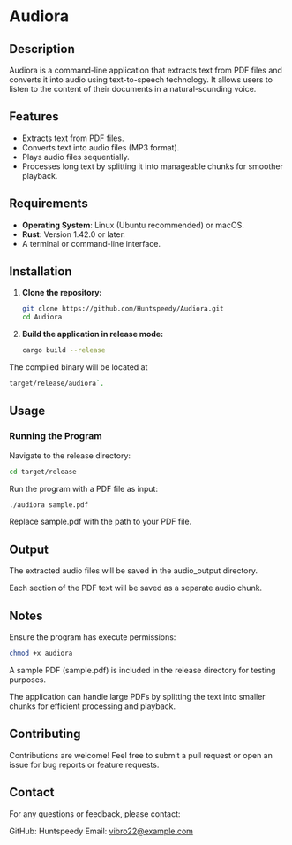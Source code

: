 # Audiora

## Description

Audiora is a command-line application that extracts text from PDF files and converts it into audio using text-to-speech technology. It allows users to listen to the content of their documents in a natural-sounding voice.

## Features

- Extracts text from PDF files.
- Converts text into audio files (MP3 format).
- Plays audio files sequentially.
- Processes long text by splitting it into manageable chunks for smoother playback.

## Requirements

- **Operating System**: Linux (Ubuntu recommended) or macOS.
- **Rust**: Version 1.42.0 or later.
- A terminal or command-line interface.

## Installation

1. **Clone the repository:**

    ```bash
    git clone https://github.com/Huntspeedy/Audiora.git
    cd Audiora
    ```

2. **Build the application in release mode:**

    ```bash
    cargo build --release
    ```

The compiled binary will be located at
```bash
target/release/audiora`.
```

## Usage

### Running the Program

Navigate to the release directory:

```bash
cd target/release
```
Run the program with a PDF file as input:

```bash
./audiora sample.pdf
```
Replace sample.pdf with the path to your PDF file.

## Output
The extracted audio files will be saved in the audio_output directory.

Each section of the PDF text will be saved as a separate audio chunk.

## Notes
Ensure the program has execute permissions:

```bash
chmod +x audiora
```
A sample PDF (sample.pdf) is included in the release directory for testing purposes.

The application can handle large PDFs by splitting the text into smaller chunks for efficient processing and playback.

## Contributing
Contributions are welcome! Feel free to submit a pull request or open an issue for bug reports or feature requests.

## Contact
For any questions or feedback, please contact:

GitHub: Huntspeedy
Email: vibro22@example.com